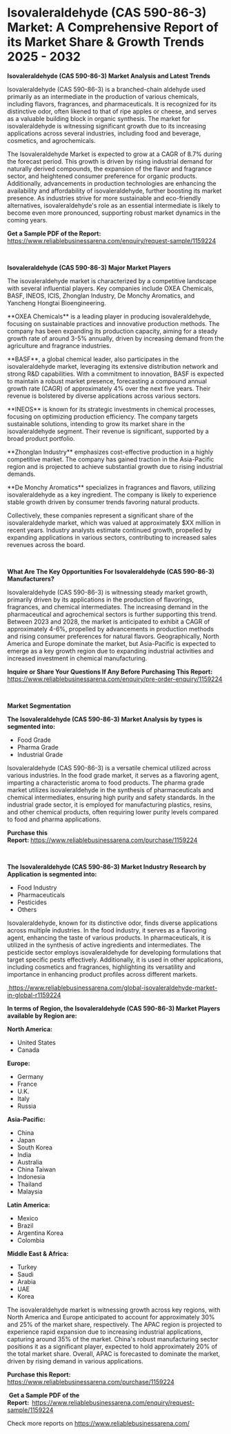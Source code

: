 <p><h1>Isovaleraldehyde (CAS 590-86-3) Market: A Comprehensive Report of its Market Share & Growth Trends 2025 - 2032</h1></p><p><strong>Isovaleraldehyde (CAS 590-86-3) Market Analysis and Latest Trends</strong></p>
<p><p>Isovaleraldehyde (CAS 590-86-3) is a branched-chain aldehyde used primarily as an intermediate in the production of various chemicals, including flavors, fragrances, and pharmaceuticals. It is recognized for its distinctive odor, often likened to that of ripe apples or cheese, and serves as a valuable building block in organic synthesis. The market for isovaleraldehyde is witnessing significant growth due to its increasing applications across several industries, including food and beverage, cosmetics, and agrochemicals.</p><p>The Isovaleraldehyde Market is expected to grow at a CAGR of 8.7% during the forecast period. This growth is driven by rising industrial demand for naturally derived compounds, the expansion of the flavor and fragrance sector, and heightened consumer preference for organic products. Additionally, advancements in production technologies are enhancing the availability and affordability of isovaleraldehyde, further boosting its market presence. As industries strive for more sustainable and eco-friendly alternatives, isovaleraldehyde's role as an essential intermediate is likely to become even more pronounced, supporting robust market dynamics in the coming years.</p></p>
<p><strong>Get a Sample PDF of the Report:&nbsp;</strong> <a href="https://www.reliablebusinessarena.com/enquiry/request-sample/1159224?utm_campaign=2991&utm_medium=2&utm_source=Github&utm_content=ia&utm_term=22032025&utm_id=isovaleraldehyde-cas-590-86-3">https://www.reliablebusinessarena.com/enquiry/request-sample/1159224</a></p>
<p>&nbsp;</p>
<p><strong>Isovaleraldehyde (CAS 590-86-3) Major Market Players</strong></p>
<p><p>The isovaleraldehyde market is characterized by a competitive landscape with several influential players. Key companies include OXEA Chemicals, BASF, INEOS, ICIS, Zhonglan Industry, De Monchy Aromatics, and Yancheng Hongtai Bioengineering.</p><p>**OXEA Chemicals** is a leading player in producing isovaleraldehyde, focusing on sustainable practices and innovative production methods. The company has been expanding its production capacity, aiming for a steady growth rate of around 3-5% annually, driven by increasing demand from the agriculture and fragrance industries. </p><p>**BASF**, a global chemical leader, also participates in the isovaleraldehyde market, leveraging its extensive distribution network and strong R&D capabilities. With a commitment to innovation, BASF is expected to maintain a robust market presence, forecasting a compound annual growth rate (CAGR) of approximately 4% over the next five years. Their revenue is bolstered by diverse applications across various sectors.</p><p>**INEOS** is known for its strategic investments in chemical processes, focusing on optimizing production efficiency. The company targets sustainable solutions, intending to grow its market share in the isovaleraldehyde segment. Their revenue is significant, supported by a broad product portfolio.</p><p>**Zhonglan Industry** emphasizes cost-effective production in a highly competitive market. The company has gained traction in the Asia-Pacific region and is projected to achieve substantial growth due to rising industrial demands.</p><p>**De Monchy Aromatics** specializes in fragrances and flavors, utilizing isovaleraldehyde as a key ingredient. The company is likely to experience stable growth driven by consumer trends favoring natural products.</p><p>Collectively, these companies represent a significant share of the isovaleraldehyde market, which was valued at approximately $XX million in recent years. Industry analysts estimate continued growth, propelled by expanding applications in various sectors, contributing to increased sales revenues across the board.</p></p>
<p>&nbsp;</p>
<p><strong>What Are The Key Opportunities For Isovaleraldehyde (CAS 590-86-3) Manufacturers?</strong></p>
<p><p>Isovaleraldehyde (CAS 590-86-3) is witnessing steady market growth, primarily driven by its applications in the production of flavorings, fragrances, and chemical intermediates. The increasing demand in the pharmaceutical and agrochemical sectors is further supporting this trend. Between 2023 and 2028, the market is anticipated to exhibit a CAGR of approximately 4-6%, propelled by advancements in production methods and rising consumer preferences for natural flavors. Geographically, North America and Europe dominate the market, but Asia-Pacific is expected to emerge as a key growth region due to expanding industrial activities and increased investment in chemical manufacturing.</p></p>
<p><strong>Inquire or Share Your Questions If Any Before Purchasing This Report:</strong> <a href="https://www.reliablebusinessarena.com/enquiry/pre-order-enquiry/1159224?utm_campaign=2991&utm_medium=2&utm_source=Github&utm_content=ia&utm_term=22032025&utm_id=isovaleraldehyde-cas-590-86-3">https://www.reliablebusinessarena.com/enquiry/pre-order-enquiry/1159224</a></p>
<p>&nbsp;</p>
<p><strong>Market Segmentation</strong></p>
<p><strong>The Isovaleraldehyde (CAS 590-86-3) Market Analysis by types is segmented into:</strong></p>
<p><ul><li>Food Grade</li><li>Pharma Grade</li><li>Industrial Grade</li></ul></p>
<p><p>Isovaleraldehyde (CAS 590-86-3) is a versatile chemical utilized across various industries. In the food grade market, it serves as a flavoring agent, imparting a characteristic aroma to food products. The pharma grade market utilizes isovaleraldehyde in the synthesis of pharmaceuticals and chemical intermediates, ensuring high purity and safety standards. In the industrial grade sector, it is employed for manufacturing plastics, resins, and other chemical products, often requiring lower purity levels compared to food and pharma applications.</p></p>
<p><strong>Purchase this Report:&nbsp;</strong><a href="https://www.reliablebusinessarena.com/purchase/1159224?utm_campaign=2991&utm_medium=2&utm_source=Github&utm_content=ia&utm_term=22032025&utm_id=isovaleraldehyde-cas-590-86-3">https://www.reliablebusinessarena.com/purchase/1159224</a></p>
<p>&nbsp;</p>
<p><strong>The Isovaleraldehyde (CAS 590-86-3) Market Industry Research by Application is segmented into:</strong></p>
<p><ul><li>Food Industry</li><li>Pharmaceuticals</li><li>Pesticides</li><li>Others</li></ul></p>
<p><p>Isovaleraldehyde, known for its distinctive odor, finds diverse applications across multiple industries. In the food industry, it serves as a flavoring agent, enhancing the taste of various products. In pharmaceuticals, it is utilized in the synthesis of active ingredients and intermediates. The pesticide sector employs isovaleraldehyde for developing formulations that target specific pests effectively. Additionally, it is used in other applications, including cosmetics and fragrances, highlighting its versatility and importance in enhancing product profiles across different markets.</p></p>
<p><a href="https://www.reliablebusinessarena.com/global-isovaleraldehyde-market-in-global-r1159224?utm_campaign=2991&utm_medium=2&utm_source=Github&utm_content=ia&utm_term=22032025&utm_id=isovaleraldehyde-cas-590-86-3">&nbsp;https://www.reliablebusinessarena.com/global-isovaleraldehyde-market-in-global-r1159224</a></p>
<p><strong>In terms of Region, the Isovaleraldehyde (CAS 590-86-3) Market Players available by Region are:</strong></p>
<p>
    <p> <strong> North America: </strong>
        <ul>
            <li>United States</li>
            <li>Canada</li>
        </ul>
        </p> 
    <p> <strong> Europe: </strong>
        <ul>
            <li>Germany</li>
            <li>France</li>
            <li>U.K.</li>
            <li>Italy</li>
            <li>Russia</li>
        </ul>
        </p> 
    <p> <strong> Asia-Pacific: </strong>
        <ul>
            <li>China</li>
            <li>Japan</li>
            <li>South Korea</li>
            <li>India</li>
            <li>Australia</li>
            <li>China Taiwan</li>
            <li>Indonesia</li>
            <li>Thailand</li>
            <li>Malaysia</li>
        </ul>
        </p> 
    <p> <strong> Latin America: </strong>
        <ul>
            <li>Mexico</li>
            <li>Brazil</li>
            <li>Argentina Korea</li>
            <li>Colombia</li>
        </ul>
        </p> 
    <p> <strong> Middle East & Africa: </strong>
        <ul>
            <li>Turkey</li>
            <li>Saudi</li>
            <li>Arabia</li>
            <li>UAE</li>
            <li>Korea</li>
        </ul>
    </p>
    </p>
<p><p>The isovaleraldehyde market is witnessing growth across key regions, with North America and Europe anticipated to account for approximately 30% and 25% of the market share, respectively. The APAC region is projected to experience rapid expansion due to increasing industrial applications, capturing around 35% of the market. China's robust manufacturing sector positions it as a significant player, expected to hold approximately 20% of the total market share. Overall, APAC is forecasted to dominate the market, driven by rising demand in various applications.</p></p>
<p><strong>Purchase this Report: </strong><a href="https://www.reliablebusinessarena.com/purchase/1159224?utm_campaign=2991&utm_medium=2&utm_source=Github&utm_content=ia&utm_term=22032025&utm_id=isovaleraldehyde-cas-590-86-3">https://www.reliablebusinessarena.com/purchase/1159224</a></p>
<p>&nbsp;<strong>Get a Sample PDF of the Report:&nbsp;&nbsp;</strong><a href="https://www.reliablebusinessarena.com/enquiry/request-sample/1159224?utm_campaign=2991&utm_medium=2&utm_source=Github&utm_content=ia&utm_term=22032025&utm_id=isovaleraldehyde-cas-590-86-3">https://www.reliablebusinessarena.com/enquiry/request-sample/1159224</a></p>
<p><strong></strong></p>
<p>Check more reports on <a href="https://www.reliablebusinessarena.com/?utm_campaign=2991&utm_medium=2&utm_source=Github&utm_content=ia&utm_term=22032025&utm_id=isovaleraldehyde-cas-590-86-3">https://www.reliablebusinessarena.com/</a></p>